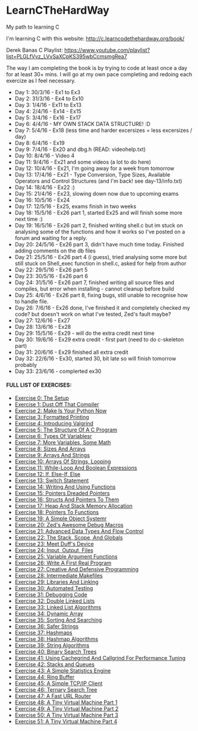 # LearnCTheHardWay
My path to learning C

I'm learning C with this website: http://c.learncodethehardway.org/book/

Derek Banas C Playlist: https://www.youtube.com/playlist?list=PLGLfVvz_LVvSaXCpKS395wbCcmsmgRea7

The way I am completing the book is by trying to code at least once a day for at least 30+ mins.
I will go at my own pace completing and redoing each exercize as I feel necessary.

- Day 1: 30/3/16 - Ex1 to Ex3
- Day 2: 31/3/16 - Ex4 to Ex10
- Day 3: 1/4/16 - Ex11 to Ex13
- Day 4: 2/4/16 - Ex14 - Ex15
- Day 5: 3/4/16 - Ex16 - Ex17
- Day 6: 4/4/16 - MY OWN STACK DATA STRUCTURE! :D
- Day 7: 5/4/16 - Ex18 (less time and harder excersizes = less excersizes / day)
- Day 8: 6/4/16 - Ex19
- Day 9: 7/4/16 - Ex20 and dbg.h (READ: videohelp.txt)
- Day 10: 8/4/16 - Video 4 
- Day 11: 9/4/16 - Ex21 and some videos (a lot to do here)
- Day 12: 10/4/16 - Ex21, I'm going away for a week from tomorrow
- Day 13: 17/4/16 - Ex21 - Type Conversion, Type Sizes, Available Operators and Control Structures (and I'm back! see day-13/info.txt)
- Day 14: 18/4/16 - Ex22 :) 
- Day 15: 21/4/16 - Ex23, slowing down now due to upcoming exams
- Day 16: 10/5/16 - Ex24
- Day 17: 12/5/16 - Ex25, exams finish in two weeks
- Day 18: 15/5/16 - Ex26 part 1, started Ex25 and will finish some more next time :)
- Day 19: 16/5/16 - Ex26 part 2, finished writing shell.c but im stuck on analysing some of the functions and how it works so I've posted on a forum and waiting for a reply.
- Day 20: 24/5/16 - Ex26 part 3, didn't have much time today. Finished adding comments on the db files
- Day 21: 25/5/16 - Ex26 part 4 (i guess), tried analysing some more but still stuck on Shell_exec function in shell.c, asked for help from author 
- Day 22: 29/5/16 - Ex26 part 5
- Day 23: 30/5/16 - Ex26 part 6
- Day 24: 31/5/16 - Ex26 part 7, finished writing all source files and compiles, but error when installing - cannot cleanup before build
- Day 25: 4/6/16 - Ex26 part 8, fixing bugs, still unable to recognise how to handle file.
- Day 26: 7/6/16 - Ex26 done, I've finished it and completely checked my code? but doesn't work on what I've tested, Zed's fault maybe?
- Day 27: 12/6/16 - Ex27
- Day 28: 13/6/16 - Ex28
- Day 29: 15/5/16 - Ex29 - will do the extra credit next time
- Day 30: 19/6/16 - Ex29 extra credit - first part (need to do c-skeleton part)
- Day 31: 20/6/16 - Ex29 finished all extra credit
- Day 32: 22/6/16 - Ex30, started 30, bit late so will finish tomorrow probably
- Day 33: 23/6/16 - complerted ex30

<h4>FULL LIST OF EXERCISES:</h4>
<ul>
<li><a href="http://c.learncodethehardway.org/book/ex0.html">Exercise 0: The Setup</a></li>
<li><a href="http://c.learncodethehardway.org/book/ex1.html">Exercise 1: Dust Off That Compiler</a></li>
<li><a href="http://c.learncodethehardway.org/book/ex2.html">Exercise 2: Make Is Your Python Now</a></li>
<li><a href="http://c.learncodethehardway.org/book/ex3.html">Exercise 3: Formatted Printing</a></li>
<li><a href="http://c.learncodethehardway.org/book/ex4.html">Exercise 4: Introducing Valgrind</a></li>
<li><a href="http://c.learncodethehardway.org/book/ex5.html">Exercise 5: The Structure Of A C Program</a></li>
<li><a href="http://c.learncodethehardway.org/book/ex6.html">Exercise 6: Types Of Variablesr</a></li>
<li><a href="http://c.learncodethehardway.org/book/ex7.html">Exercise 7: More Variables, Some Math</a></li>
<li><a href="http://c.learncodethehardway.org/book/ex8.html">Exercise 8: Sizes And Arrays</a></li>
<li><a href="http://c.learncodethehardway.org/book/ex9.html">Exercise 9: Arrays And Strings</a></li>
<li><a href="http://c.learncodethehardway.org/book/ex10.html">Exercise 10: Arrays Of Strings, Looping</a></li>
<li><a href="http://c.learncodethehardway.org/book/ex11.html">Exercise 11: While-Loop And Boolean Expressions</a></li>
<li><a href="http://c.learncodethehardway.org/book/ex12.html">Exercise 12: If, Else-If, Else</a></li>
<li><a href="http://c.learncodethehardway.org/book/ex13.html">Exercise 13: Switch Statement</a></li>
<li><a href="http://c.learncodethehardway.org/book/ex14.html">Exercise 14: Writing And Using Functions</a></li>
<li><a href="http://c.learncodethehardway.org/book/ex15.html">Exercise 15: Pointers Dreaded Pointers</a></li>
<li><a href="http://c.learncodethehardway.org/book/ex16.html">Exercise 16: Structs And Pointers To Them</a></li>
<li><a href="http://c.learncodethehardway.org/book/ex17.html">Exercise 17: Heap And Stack Memory Allocation</a></li>
<li><a href="http://c.learncodethehardway.org/book/ex18.html">Exercise 18: Pointers To Functions</a></li>
<li><a href="http://c.learncodethehardway.org/book/ex19.html">Exercise 19: A Simple Object Systemr</a></li>
<li><a href="http://c.learncodethehardway.org/book/ex20.html">Exercise 20: Zed's Awesome Debug Macros</a></li>
<li><a href="http://c.learncodethehardway.org/book/ex21.html">Exercise 21: Advanced Data Types And Flow Control</a></li>
<li><a href="http://c.learncodethehardway.org/book/ex22.html">Exercise 22: The Stack, Scope, And Globals</a></li>
<li><a href="http://c.learncodethehardway.org/book/ex23.html">Exercise 23: Meet Duff's Device</a></li>
<li><a href="http://c.learncodethehardway.org/book/ex24.html">Exercise 24: Input, Output, Files</a></li>
<li><a href="http://c.learncodethehardway.org/book/ex25.html">Exercise 25: Variable Argument Functions</a></li>
<li><a href="http://c.learncodethehardway.org/book/ex26.html">Exercise 26: Write A First Real Program</a></li>
<li><a href="http://c.learncodethehardway.org/book/ex27.html">Exercise 27: Creative And Defensive Programming</a></li>
<li><a href="http://c.learncodethehardway.org/book/ex28.html">Exercise 28: Intermediate Makefiles</a></li>
<li><a href="http://c.learncodethehardway.org/book/ex29.html">Exercise 29: Libraries And Linking</a></li>
<li><a href="http://c.learncodethehardway.org/book/ex30.html">Exercise 30: Automated Testing</a></li>
<li><a href="http://c.learncodethehardway.org/book/ex31.html">Exercise 31: Debugging Code</a></li>
<li><a href="http://c.learncodethehardway.org/book/ex32.html">Exercise 32: Double Linked Lists</a></li>
<li><a href="http://c.learncodethehardway.org/book/ex33.html">Exercise 33: Linked List Algorithms</a></li>
<li><a href="http://c.learncodethehardway.org/book/ex34.html">Exercise 34: Dynamic Array</a></li>
<li><a href="http://c.learncodethehardway.org/book/ex35.html">Exercise 35: Sorting And Searching</a></li>
<li><a href="http://c.learncodethehardway.org/book/ex36.html">Exercise 36: Safer Strings</a></li>
<li><a href="http://c.learncodethehardway.org/book/ex37.html">Exercise 37: Hashmaps</a></li>
<li><a href="http://c.learncodethehardway.org/book/ex38.html">Exercise 38: Hashmap Algorithms</a></li>
<li><a href="http://c.learncodethehardway.org/book/ex39.html">Exercise 39: String Algorithms</a></li>
<li><a href="http://c.learncodethehardway.org/book/ex40.html">Exercise 40: Binary Search Trees</a></li>
<li><a href="http://c.learncodethehardway.org/book/ex41.html">Exercise 41: Using Cachegrind And Callgrind For Performance Tuning</a></li>
<li><a href="http://c.learncodethehardway.org/book/ex42.html">Exercise 42: Stacks and Queues</a></li>
<li><a href="http://c.learncodethehardway.org/book/ex43.html">Exercise 43: A Simple Statistics Engine</a></li>
<li><a href="http://c.learncodethehardway.org/book/ex44.html">Exercise 44: Ring Buffer</a></li>
<li><a href="http://c.learncodethehardway.org/book/ex45.html">Exercise 45: A Simple TCP/IP Client</a></li>
<li><a href="http://c.learncodethehardway.org/book/ex46.html">Exercise 46: Ternary Search Tree</a></li>
<li><a href="http://c.learncodethehardway.org/book/ex47.html">Exercise 47: A Fast URL Router</a></li>
<li><a href="http://c.learncodethehardway.org/book/ex48.html">Exercise 48: A Tiny Virtual Machine Part 1</a></li>
<li><a href="http://c.learncodethehardway.org/book/ex49.html">Exercise 49: A Tiny Virtual Machine Part 2</a></li>
<li><a href="http://c.learncodethehardway.org/book/ex50.html">Exercise 50: A Tiny Virtual Machine Part 3</a></li>
<li><a href="http://c.learncodethehardway.org/book/ex51.html">Exercise 51: A Tiny Virtual Machine Part 4</a></li>
</ul>
